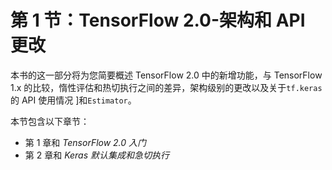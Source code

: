 # 第 1 节：TensorFlow 2.0-架构和 API 更改

本书的这一部分将为您简要概述 TensorFlow 2.0 中的新增功能，与 TensorFlow 1.x 的比较，惰性评估和热切执行之间的差异，架构级别的更改以及关于`tf.keras`的 API 使用情况 ]和`Estimator`。

本节包含以下章节：

*   第 1 章和 *TensorFlow 2.0 入门*
*   第 2 章和 *Keras 默认集成和急切执行*